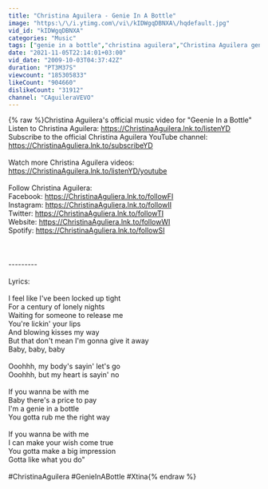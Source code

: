 ```yaml
---
title: "Christina Aguilera - Genie In A Bottle"
image: "https:\/\/i.ytimg.com\/vi\/kIDWgqDBNXA\/hqdefault.jpg"
vid_id: "kIDWgqDBNXA"
categories: "Music"
tags: ["genie in a bottle","christina aguilera","Christina Aguilera genie in a bottle"]
date: "2021-11-05T22:14:01+03:00"
vid_date: "2009-10-03T04:37:42Z"
duration: "PT3M37S"
viewcount: "185305833"
likeCount: "904660"
dislikeCount: "31912"
channel: "CAguileraVEVO"
---
```

{% raw %}Christina Aguilera's official music video for &quot;Geenie In a Bottle&quot;<br />Listen to Christina Aguilera: <a rel="nofollow" target="blank" href="https://ChristinaAguilera.lnk.to/listenYD">https://ChristinaAguilera.lnk.to/listenYD</a><br />Subscribe to the official Christina Aguilera YouTube channel: <a rel="nofollow" target="blank" href="https://ChristinaAguliera.lnk.to/subscribeYD">https://ChristinaAguliera.lnk.to/subscribeYD</a><br /><br />Watch more Christina Aguilera videos: <a rel="nofollow" target="blank" href="https://ChristinaAguilera.lnk.to/listenYD/youtube">https://ChristinaAguilera.lnk.to/listenYD/youtube</a><br /><br />Follow Christina Aguilera:<br />Facebook: <a rel="nofollow" target="blank" href="https://ChristinaAguliera.lnk.to/followFI">https://ChristinaAguliera.lnk.to/followFI</a><br />Instagram: <a rel="nofollow" target="blank" href="https://ChristinaAguliera.lnk.to/followII">https://ChristinaAguliera.lnk.to/followII</a><br />Twitter: <a rel="nofollow" target="blank" href="https://ChristinaAguliera.lnk.to/followTI">https://ChristinaAguliera.lnk.to/followTI</a><br />Website: <a rel="nofollow" target="blank" href="https://ChristinaAguliera.lnk.to/followWI">https://ChristinaAguliera.lnk.to/followWI</a><br />Spotify: <a rel="nofollow" target="blank" href="https://ChristinaAguliera.lnk.to/followSI">https://ChristinaAguliera.lnk.to/followSI</a><br /><br /><br /><br />---------<br /><br />Lyrics:<br /><br />I feel like I've been locked up tight<br />For a century of lonely nights<br />Waiting for someone to release me<br />You're lickin' your lips<br />And blowing kisses my way<br />But that don't mean I'm gonna give it away<br />Baby, baby, baby<br /><br />Ooohhh, my body's sayin' let's go<br />Ooohhh, but my heart is sayin' no<br /><br />If you wanna be with me<br />Baby there's a price to pay<br />I'm a genie in a bottle<br />You gotta rub me the right way<br /><br />If you wanna be with me<br />I can make your wish come true<br />You gotta make a big impression<br />Gotta like what you do&quot;<br /><br />#ChristinaAguilera #GenieInABottle #Xtina{% endraw %}
